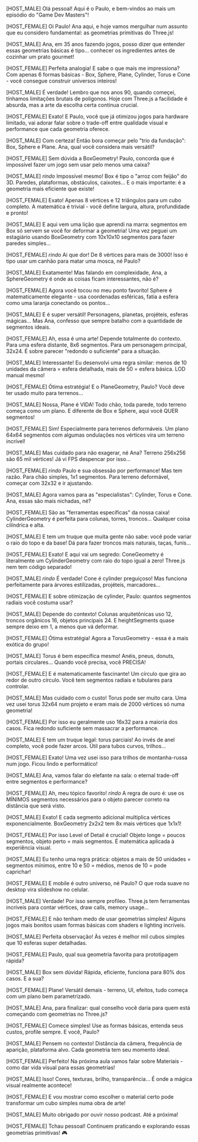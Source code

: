 [HOST_MALE] Olá pessoal! Aqui é o Paulo, e bem-vindos ao mais um episódio do "Game Dev Masters"!

[HOST_FEMALE] Oi Paulo! Ana aqui, e hoje vamos mergulhar num assunto que eu considero fundamental: as geometrias primitivas do Three.js!

[HOST_MALE] Ana, em 35 anos fazendo jogos, posso dizer que entender essas geometrias básicas é tipo... conhecer os ingredientes antes de cozinhar um prato gourmet!

[HOST_FEMALE] Perfeita analogia! E sabe o que mais me impressiona? Com apenas 6 formas básicas - Box, Sphere, Plane, Cylinder, Torus e Cone - você consegue construir universos inteiros!

[HOST_MALE] É verdade! Lembro que nos anos 90, quando começei, tínhamos limitações brutais de polígonos. Hoje com Three.js a facilidade é absurda, mas a arte da escolha certa continua crucial.

[HOST_FEMALE] Exato! E Paulo, você que já otimizou jogos para hardware limitado, vai adorar falar sobre o trade-off entre qualidade visual e performance que cada geometria oferece.

[HOST_MALE] Com certeza! Então bora começar pelo "trio da fundação": Box, Sphere e Plane. Ana, qual você considera mais versátil?

[HOST_FEMALE] Sem dúvida a BoxGeometry! Paulo, concorda que é impossível fazer um jogo sem usar pelo menos uma caixa?

[HOST_MALE] *rindo* Impossível mesmo! Box é tipo o "arroz com feijão" do 3D. Paredes, plataformas, obstáculos, caixotes... E o mais importante: é a geometria mais eficiente que existe!

[HOST_FEMALE] Exato! Apenas 8 vértices e 12 triângulos para um cubo completo. A matemática é trivial - você define largura, altura, profundidade e pronto!

[HOST_MALE] E aqui vem uma lição que aprendi na marra: segmentos em Box só servem se você for deformar a geometria! Uma vez peguei um estagiário usando BoxGeometry com 10x10x10 segmentos para fazer paredes simples...

[HOST_FEMALE] *rindo* Ai que dor! De 8 vértices para mais de 3000! Isso é tipo usar um canhão para matar uma mosca, né Paulo?

[HOST_MALE] Exatamente! Mas falando em complexidade, Ana, a SphereGeometry é onde as coisas ficam interessantes, não é?

[HOST_FEMALE] Agora você tocou no meu ponto favorito! Sphere é matematicamente elegante - usa coordenadas esféricas, fatia a esfera como uma laranja conectando os pontos...

[HOST_MALE] E é super versátil! Personagens, planetas, projéteis, esferas mágicas... Mas Ana, confesso que sempre batalho com a quantidade de segmentos ideais.

[HOST_FEMALE] Ah, essa é uma arte! Depende totalmente do contexto. Para uma esfera distante, 8x6 segmentos. Para um personagem principal, 32x24. É sobre parecer "redondo o suficiente" para a situação.

[HOST_MALE] Interessante! Eu desenvolvi uma regra similar: menos de 10 unidades da câmera = esfera detalhada, mais de 50 = esfera básica. LOD manual mesmo!

[HOST_FEMALE] Ótima estratégia! E o PlaneGeometry, Paulo? Você deve ter usado muito para terrenos...

[HOST_MALE] Nossa, Plane é VIDA! Todo chão, toda parede, todo terreno começa como um plano. E diferente de Box e Sphere, aqui você QUER segmentos!

[HOST_FEMALE] Sim! Especialmente para terrenos deformáveis. Um plano 64x64 segmentos com algumas ondulações nos vértices vira um terreno incrível!

[HOST_MALE] Mas cuidado para não exagerar, né Ana? Terreno 256x256 são 65 mil vértices! Já vi FPS despencar por isso...

[HOST_FEMALE] *rindo* Paulo e sua obsessão por performance! Mas tem razão. Para chão simples, 1x1 segmentos. Para terreno deformável, começar com 32x32 e ir ajustando.

[HOST_MALE] Agora vamos para as "especialistas": Cylinder, Torus e Cone. Ana, essas são mais nichadas, né?

[HOST_FEMALE] São as "ferramentas específicas" da nossa caixa! CylinderGeometry é perfeita para colunas, torres, troncos... Qualquer coisa cilíndrica e alta.

[HOST_MALE] E tem um truque que muita gente não sabe: você pode variar o raio do topo e da base! Dá para fazer troncos mais naturais, taças, funis...

[HOST_FEMALE] Exato! E aqui vai um segredo: ConeGeometry é literalmente um CylinderGeometry com raio do topo igual a zero! Three.js nem tem código separado!

[HOST_MALE] *rindo* É verdade! Cone é cylinder preguiçoso! Mas funciona perfeitamente para árvores estilizadas, projéteis, marcadores...

[HOST_FEMALE] E sobre otimização de cylinder, Paulo: quantos segmentos radiais você costuma usar?

[HOST_MALE] Depende do contexto! Colunas arquitetônicas uso 12, troncos orgânicos 16, objetos principais 24. E heightSegments quase sempre deixo em 1, a menos que vá deformar.

[HOST_FEMALE] Ótima estratégia! Agora a TorusGeometry - essa é a mais exótica do grupo!

[HOST_MALE] Torus é bem específica mesmo! Anéis, pneus, donuts, portais circulares... Quando você precisa, você PRECISA!

[HOST_FEMALE] E é matematicamente fascinante! Um círculo que gira ao redor de outro círculo. Você tem segmentos radiais e tubulares para controlar.

[HOST_MALE] Mas cuidado com o custo! Torus pode ser muito cara. Uma vez usei torus 32x64 num projeto e eram mais de 2000 vértices só numa geometria!

[HOST_FEMALE] Por isso eu geralmente uso 16x32 para a maioria dos casos. Fica redondo suficiente sem massacrar a performance.

[HOST_MALE] E tem um truque legal: torus parciais! Ao invés de anel completo, você pode fazer arcos. Útil para tubos curvos, trilhos...

[HOST_FEMALE] Exato! Uma vez usei isso para trilhos de montanha-russa num jogo. Ficou lindo e performático!

[HOST_MALE] Ana, vamos falar do elefante na sala: o eternal trade-off entre segmentos e performance?

[HOST_FEMALE] Ah, meu tópico favorito! *rindo* A regra de ouro é: use os MÍNIMOS segmentos necessários para o objeto parecer correto na distância que será visto.

[HOST_MALE] Exato! E cada segmento adicional multiplica vértices exponencialmente. BoxGeometry 2x2x2 tem 8x mais vértices que 1x1x1!

[HOST_FEMALE] Por isso Level of Detail é crucial! Objeto longe = poucos segmentos, objeto perto = mais segmentos. É matemática aplicada à experiência visual.

[HOST_MALE] Eu tenho uma regra prática: objetos a mais de 50 unidades = segmentos mínimos, entre 10 e 50 = médios, menos de 10 = pode caprichar!

[HOST_FEMALE] E mobile é outro universo, né Paulo? O que roda suave no desktop vira slideshow no celular.

[HOST_MALE] Verdade! Por isso sempre profileo. Three.js tem ferramentas incríveis para contar vértices, draw calls, memory usage...

[HOST_FEMALE] E não tenham medo de usar geometrias simples! Alguns jogos mais bonitos usam formas básicas com shaders e lighting incríveis.

[HOST_MALE] Perfeita observação! Às vezes é melhor mil cubos simples que 10 esferas super detalhadas.

[HOST_FEMALE] Paulo, qual sua geometria favorita para prototipagem rápida?

[HOST_MALE] Box sem dúvida! Rápida, eficiente, funciona para 80% dos casos. E a sua?

[HOST_FEMALE] Plane! Versátil demais - terreno, UI, efeitos, tudo começa com um plano bem parametrizado.

[HOST_MALE] Ana, para finalizar: qual conselho você daria para quem está começando com geometrias no Three.js?

[HOST_FEMALE] Comece simples! Use as formas básicas, entenda seus custos, profile sempre. E você, Paulo?

[HOST_MALE] Pensem no contexto! Distância da câmera, frequência de aparição, plataforma alvo. Cada geometria tem seu momento ideal.

[HOST_FEMALE] Perfeito! Na próxima aula vamos falar sobre Materiais - como dar vida visual para essas geometrias!

[HOST_MALE] Isso! Cores, texturas, brilho, transparência... É onde a mágica visual realmente acontece!

[HOST_FEMALE] E vou mostrar como escolher o material certo pode transformar um cubo simples numa obra de arte!

[HOST_MALE] Muito obrigado por ouvir nosso podcast. Até a próxima!

[HOST_FEMALE] Tchau pessoal! Continuem praticando e explorando essas geometrias primitivas! 🎮